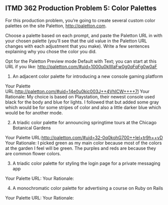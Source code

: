 ## ITMD 362 Production Problem 5: Color Palettes

For this production problem, you’re going to create several custom color palettes on the site Paletton, http://paletton.com.

Choose a palette based on each prompt, and paste the Paletton URL in with your chosen palette (you’ll see that the uid value in the Paletton URL changes with each adjustment that you make). Write a few sentences explaining why you chose the color you did.

Opt for the Paletton Preview mode Default with Text; you can start at this URL if you like: http://paletton.com/#uid=1000u0kllllaFw0g0qFqFg0w0aF

1. An adjacent color palette for introducing a new console gaming platform

Your Palette URL:http://paletton.com/#uid=14e0u0kic003J++4VhICW++++7l
Your Rationale: My choice is based on Playstation, their newest console used black for the body and blue for lights. I followed that but added some gray which would be for some stripes of color and also a little darker blue which would be for another mode.  

2. A triadic color palette for announcing springtime tours at the Chicago Botanical Gardens

Your Palette URL:http://paletton.com/#uid=32-0q0kohG700++lel+tr9h++vD
Your Rationale: I picked green as my main color because most of the colors at the garden I feel will be green. The purples and reds are because they are common flower colors.

3. A triadic color palette for styling the login page for a private messaging app

Your Palette URL:
Your Rationale:

4. A monochromatic color palette for advertising a course on Ruby on Rails

Your Palette URL:
Your Rationale:

